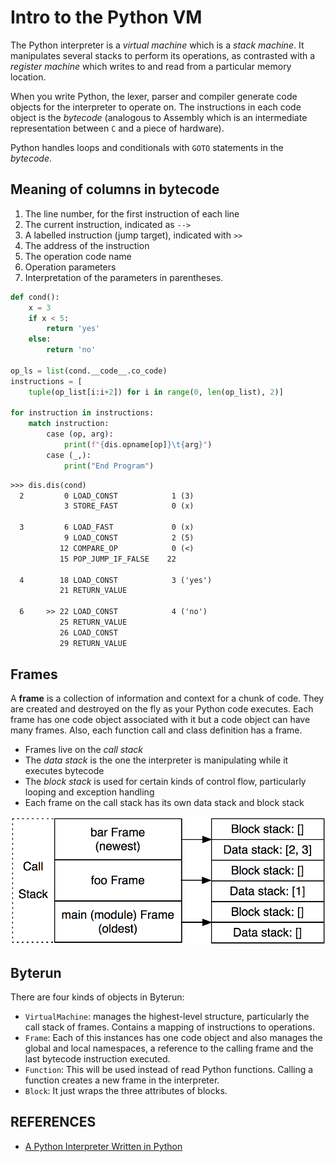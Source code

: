 # Intro to the Python VM

The Python interpreter is a _virtual machine_ which is a _stack
machine_. It manipulates several stacks to perform its operations, as
contrasted with a _register machine_ which writes to and read from a
particular memory location.

When you write Python, the lexer, parser and compiler generate code
objects for the interpreter to operate on. The instructions in each
code object is the _bytecode_ (analogous to Assembly which is an
intermediate representation between `C` and a piece of hardware).

Python handles loops and conditionals with `GOTO` statements in the
_bytecode_.

## Meaning of columns in bytecode
1. The line number, for the first instruction of each line
2. The current instruction, indicated as `-->`
3. A labelled instruction (jump target), indicated with `>>`
4. The address of the instruction
5. The operation code name
6. Operation parameters
7. Interpretation of the parameters in parentheses.

```python
def cond():
    x = 3
    if x < 5:
        return 'yes'
    else:
        return 'no'

op_ls = list(cond.__code__.co_code)
instructions = [
    tuple(op_list[i:i+2]) for i in range(0, len(op_list), 2)]

for instruction in instructions:
    match instruction:
        case (op, arg):
            print(f"{dis.opname[op]}\t{arg}")
        case (_,):
            print("End Program")
```
```txt
>>> dis.dis(cond)
  2         0 LOAD_CONST            1 (3)
            3 STORE_FAST            0 (x)

  3         6 LOAD_FAST             0 (x)
            9 LOAD_CONST            2 (5)
           12 COMPARE_OP            0 (<)
           15 POP_JUMP_IF_FALSE    22

  4        18 LOAD_CONST            3 ('yes')
           21 RETURN_VALUE

  6     >> 22 LOAD_CONST            4 ('no')
           25 RETURN_VALUE
           26 LOAD_CONST
           29 RETURN_VALUE
```

## Frames
A **frame** is a collection of information and context for a chunk of
code. They are created and destroyed on the fly as your Python code
executes. Each frame has one code object associated with it but a code object can have many frames. Also, each function call and class definition has a frame.

- Frames live on the _call stack_
- The _data stack_ is the one the interpreter is manipulating while it
    executes bytecode
- The _block stack_ is used for certain kinds of control flow,
    particularly looping and exception handling
- Each frame on the call stack has its own data stack and block stack

![Interpreter callstack](images/interpreter-callstack.png)

## Byterun

There are four kinds of objects in Byterun:

- `VirtualMachine`: manages the highest-level structure, particularly
    the call stack of frames. Contains a mapping of instructions to
    operations.
- `Frame`: Each of this instances has one code object and also manages
    the global and local namespaces, a reference to the calling frame
    and the last bytecode instruction executed.
- `Function`: This will be used instead of read Python functions.
    Calling a function creates a new frame in the interpreter.
- `Block`: It just wraps the three attributes of blocks.

## REFERENCES

- [A Python Interpreter Written in
    Python](http://aosabook.org/en/500L/a-python-interpreter-written-in-python.html)
